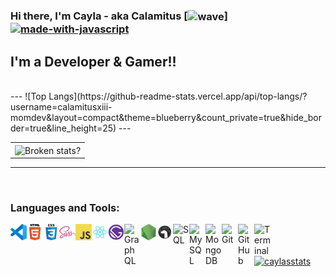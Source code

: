 ### Hi there, I'm Cayla - aka Calamitus [<img align="center" alt="wave" width="27px" src="https://media2.giphy.com/media/0IxONYHUw0vikYuAoL/giphy.gif?cid=6c09b952mhge28ie28jiw2i7crquba4ks6rb7y35h09mfgcy&rid=giphy.gif&ct=s" />] [![made-with-javascript](https://img.shields.io/badge/Made%20with-JavaScript-1f425f.svg)](https://www.javascript.com)


## I'm a Developer & Gamer!!


<br>
---
![Top Langs](https://github-readme-stats.vercel.app/api/top-langs/?username=calamitusxiii-momdev&layout=compact&theme=blueberry&count_private=true&hide_border=true&line_height=25)
---


<table>
  <tr>
    <td>
      <img align="center" src="https://github-readme-stats.vercel.app/api?username=calamitusxiii-momdev&count_private=true&include_all_commits=true&show_icons=true&hide_border=true&hide_title=true&theme=dracula" alt="Broken stats?">
    </td>
  </tr>
</table>

---


<br />

### Languages and Tools:

<img align="left" alt="Visual Studio Code" width="26px" src="https://raw.githubusercontent.com/github/explore/80688e429a7d4ef2fca1e82350fe8e3517d3494d/topics/visual-studio-code/visual-studio-code.png"/>
<img align="left" alt="HTML5" width="26px" src="https://raw.githubusercontent.com/github/explore/80688e429a7d4ef2fca1e82350fe8e3517d3494d/topics/html/html.png"/>
<img align="left" alt="CSS3" width="26px" src="https://raw.githubusercontent.com/github/explore/80688e429a7d4ef2fca1e82350fe8e3517d3494d/topics/css/css.png"/>
<img align="left" alt="Sass" width="26px" src="https://raw.githubusercontent.com/github/explore/80688e429a7d4ef2fca1e82350fe8e3517d3494d/topics/sass/sass.png"/>
<img align="left" alt="JavaScript" width="26px" src="https://raw.githubusercontent.com/github/explore/80688e429a7d4ef2fca1e82350fe8e3517d3494d/topics/javascript/javascript.png"/>
<img align="left" alt="React" width="26px" src="https://raw.githubusercontent.com/github/explore/80688e429a7d4ef2fca1e82350fe8e3517d3494d/topics/react/react.png"/>
<img align="left" alt="Gatsby" width="26px" src="https://raw.githubusercontent.com/github/explore/e94815998e4e0713912fed477a1f346ec04c3da2/topics/gatsby/gatsby.png"/>
<img align="left" alt="GraphQL" width="26px" src="https://i.ibb.co/myZ1BzY/Untitled-design-4.png"/>
<img align="left" alt="Node.js" width="26px" src="https://raw.githubusercontent.com/github/explore/80688e429a7d4ef2fca1e82350fe8e3517d3494d/topics/nodejs/nodejs.png"/>
<img align="left" alt="Deno" width="26px" src="https://raw.githubusercontent.com/github/explore/361e2821e2dea67711cde99c9c40ed357061cf27/topics/deno/deno.png"/>
<img align="left" alt="SQL" width="26px" src="https://i.ibb.co/wSSjkdP/Untitled-design-5.png"/>
<img align="left" alt="MySQL" width="26px" src="https://i.ibb.co/n8zLC2B/Untitled-design-6.png"/>
<img align="left" alt="MongoDB" width="26px" src="https://i.ibb.co/6bj8zmZ/mongo.png"/>
<img align="left" alt="Git" width="26px" src="https://i.ibb.co/6JhqnQy/git.png"/>
<img align="left" alt="GitHub" width="26px" src="https://i.ibb.co/LCqz9TB/github2.png"/>
<img align="left" alt="Terminal" width="26px" src="https://i.ibb.co/8rfhxRK/term.png"/>

<br />
<br />

<p align="left"> <a href="https://github.com/ryo-ma/github-profile-trophy"><img src="https://github-profile-trophy.vercel.app/?username=calamitusxiii-momdev&theme=onedark" alt="caylasstats"/></a></p>
